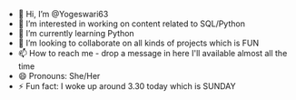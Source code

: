 - 👋 Hi, I’m @Yogeswari63
- 👀 I’m interested in working on content related to SQL/Python
- 🌱 I’m currently learning Python
- 💞️ I’m looking to collaborate on all kinds of projects which is FUN
- 📫 How to reach me - drop a message in here I'll available almost all the time
- 😄 Pronouns: She/Her
- ⚡ Fun fact: I woke up around 3.30 today which is SUNDAY

<!---
Yogeswari63/Yogeswari63 is a ✨ special ✨ repository because its `README.md` (this file) appears on your GitHub profile.
You can click the Preview link to take a look at your changes.
--->
